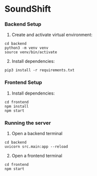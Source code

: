 # SoundShift

### Backend Setup
1. Create and activate virtual environment:
```
cd backend
python3 -m venv venv
source venv/bin/activate
```

2. Install dependencies:
```
pip3 install -r requirements.txt
```

### Frontend Setup
1. Install dependencies:
```
cd frontend
npm install
npm start
```

### Running the server
1. Open a backend terminal
```
cd backend
uvicorn src.main:app --reload
```
2. Open a frontend terminal
```
cd frontend
npm start
```
